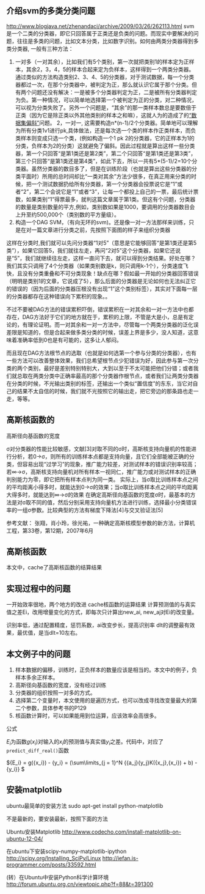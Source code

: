 
## 介绍svm的多类分类问题
http://www.blogjava.net/zhenandaci/archive/2009/03/26/262113.html
svm是一个二类的分类器，即它只回答属于正类还是负类的问题。而现实中要解决的问题，往往是多类的问题，比如文本分类，比如数字识别。如何由两类分类器得到多类分类器, 一般有三种方法：
1. 一对多（一对其余），比如我们有5个类别，第一次就把类别1的样本定为正样本，其余2，3，4，5的样本合起来定为负样本，这样得到一个两类分类器。通过类似的方法构造类别2、3、4、5的分类器，对于测试数据，每一个分类器都过一次，在那个分类器中，被判定为正，那么就认识它属于那个分类。但有两个问题还没有解决：一是被多个分类器判定为正，二是被所有分类器判定为负。第一种情况，可以简单地选择第一个被判定为正的分类，对二种情况，可以视为分类失败了。另外一个问题是，“其余”的那一类样本数总是要数倍于正类（因为它是除正类以外其他类别的样本之和嘛），这就人为的造成了的[“数据集偏斜”](http://www.blogjava.net/zhenandaci/archive/2009/03/17/260315.html)问题。
2，一对一, 这需要构造n\*(n-1)/2个分类器。简单地可以理解为所有分类1v1进行pk,具体做法，还是每次选一个类的样本作正类样本，而负类样本则变成只选一个类，(例如构造一个1 pk 2的分类器，它的正样本为1的分类，负样本为2的分类）这就避免了偏斜。因此过程就是算出这样一些分类器，第一个只回答“是第1类还是第2类”，第二个只回答“是第1类还是第3类”，第三个只回答“是第1类还是第4类”，如此下去，所以一共有5\*(5-1)/2=10个分类器。虽然分类器的数目多了，但是在训练阶段（也就是算出这些分类器的分类平面时）所用的总时间却比“一类对其余”方法少很多，在真正用来分类的时候，把一个测试数据扔给所有分类器，第一个分类器会投票说它是“1”或者“2”，第二个会说它是“1”或者“3”，让每一个都投上自己的一票，最后统计票数，如果类别“1”得票最多，就判这篇文章属于第1类。但这有个问题，分类器的数量是类别数量的平方,例如，类别数如果是1000，要调用的分类器数目会上升至约500,000个（类别数的平方量级）。
3. 构造一个DAG SVM，（有向无环的svm)。还是像一对一方法那样来训练，只是在对一篇文章进行分类之前，先按照下面图的样子来组织分类器

这样在分类时,我们就可以先问分类器“1对5”（意思是它能够回答“是第1类还是第5类”），如果它回答5，我们就往左走，再问“2对5”这个分类器，如果它还说是“5”，我们就继续往左走，这样一直问下去，就可以得到分类结果。好处在哪？我们其实只调用了4个分类器（如果类别数是k，则只调用k-1个），分类速度飞快，且没有分类重叠和不可分类现象！缺点在哪？假如最一开始的分类器回答错误（明明是类别1的文章，它说成了5），那么后面的分类器是无论如何也无法纠正它的错误的（因为后面的分类器压根没有出现“1”这个类别标签），其实对下面每一层的分类器都存在这种错误向下累积的现象。。

不过不要被DAG方法的错误累积吓倒，错误累积在一对其余和一对一方法中也都存在，DAG方法好于它们的地方就在于，累积的上限，不管是大是小，总是有定论的，有理论证明。而一对其余和一对一方法中，尽管每一个两类分类器的泛化误差限是知道的，但是合起来做多类分类的时候，误差上界是多少，没人知道，这意味着准确率低到0也是有可能的，这多让人郁闷。

而且现在DAG方法根节点的选取（也就是如何选第一个参与分类的分类器），也有一些方法可以改善整体效果，我们总希望根节点少犯错误为好，因此参与第一次分类的两个类别，最好是差别特别特别大，大到以至于不太可能把他们分错；或者我们就总取在两类分类中正确率最高的那个分类器作根节点，或者我们让两类分类器在分类的时候，不光输出类别的标签，还输出一个类似“置信度”的东东，当它对自己的结果不太自信的时候，我们就不光按照它的输出走，把它旁边的那条路也走一走，等等。 


## 高斯核函数的 
高斯径向基函数的宽度

σ对分类器的性能比较敏感，文献[3]对取不同的σ时，高斯核支持向量机的性能进行分析，若0→σ，则所有的训练样本点都是支持向量，且它们全部能被正确的分类，但容易出现“过学习”的现象，推广能力较差，对测试样本的错误识别率较高；若∞→σ，高斯核支持向量机对所有样本一视同仁，推广能力或对测试样本的正确判别能力为零，即它把所有样本点判为同一类。
实际上，当σ取比训练样本点之间的平均距离小得多时，就能达到0→σ的效果；当σ取比训练样本点之间的平均距离大得多时，就能达到∞→σ的效果
在确定高斯径向基函数的宽度σ时，最基本的方法是对σ取不同的值，然后分别采用支持向量机方法进行训练，选择最小分类错误率的一组σ参数。比较典型的方法有梯度下降法[4]与交叉验证法[5]

参考文献：
张翔，肖小玲，徐光祐，一种确定高斯核模型参数的新方法，计算机工程，第33卷，第12期，2007年6月

## 高斯核函数
本文中，cache了高斯核函数的结算结果

## 实现过程中的问题
一开始效率很地，两个地方的改进
cache核函数的运算结果
计算预测值的与真实值之差Ei，改用增量变化的方式，即每次只计算出new\_ai, new\_aj对Ei的改变量。

识别率低，通过配置精度，惩罚系数，ai改变步长，提高识别率
dlt的调整最有效果，最优值，是当dlt=10左右。

## 本文例子中的问题
1. 样本数据的偏移，训练时，正负样本的数量应该是相当的。本文中的例子，负样本多余正样本。
2. 高斯径向基函数的宽度，没有经过训练
3. 分类器的组织按照一对多的方式。 
4. 选择第二个变量时，本文使用的是遍历方式，也可以改成寻找改变量最大的第二个参数，具体参考书的P129
5. 核函数计算时，可以如果能用到位运算，应该效率会高很多。


公式

${E_i}$为函数$g({x_i})$对输入的${x_i}$的预测值与真实值${y_i}$之差。代码中，对应了`predict_diff_real()`函数

${E_i} = g({x_i}) - {y_i} = (\sum\limits_{j = 1}^N {{a_j}{y_j}K({x_j},{x_i}) + b) - {y_i}} $

## 安装matplotlib

ubuntu最简单的安装方法
sudo apt-get install python-matplotlib

不是最新的，要安装最新，按照下面的方法


Ubuntu安装Matplotlib
http://www.codecho.com/install-matplotlib-on-ubuntu-12-04/

在ubuntu下安装scipy-numpy-matplotlib-ipython
http://scipy.org/Installing_SciPy/Linux
http://iefan.is-programmer.com/posts/33592.html

(转）在Ubuntu中安装Python科学计算环境
http://forum.ubuntu.org.cn/viewtopic.php?f=88&t=391300


